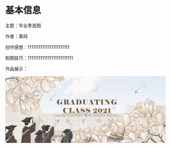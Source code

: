 # 基本信息

主题：毕业季首图

作者：黄珂

创作感想：11111111111111111111111

制图技巧：1111111111111111111111111

作品展示：

<p align='center'>
<img src='../images/毕业季-黄珂.png'>
</p>
